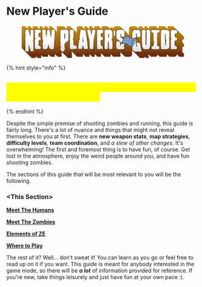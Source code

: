 # New Player's Guide

<figure><img src="../.gitbook/assets/New Player&#x27;s Guide.png" alt=""><figcaption></figcaption></figure>

{% hint style="info" %}
## <mark style="color:yellow;">This section is mainly for players unsure of what to do in Zombie Escape.</mark>
{% endhint %}

Despite the simple premise of shooting zombies and running, this guide is fairly long. There's a lot of nuance and things that might not reveal themselves to you at first. There are **new weapon stats**, **map strategies**, **difficulty levels**, **team coordination**, and _a slew of other changes_. It's overwhelming! The first and foremost thing is to have fun, of course. Get lost in the atmosphere, enjoy the weird people around you, and have fun shooting zombies.

The sections of this guide that will be most relevant to you will be the following.&#x20;

### **\<This Section>**

[**Meet The Humans**](../human-zombie-guides-stats-here/meet-the-humans-outdated-+weapons/)

[**Meet The Zombies**](../human-zombie-guides-stats-here/meet-the-zombies/)

[**Elements of ZE** ](broken-reference)

[**Where to Play**](where-to-play.md)

The rest of it? Well... don't sweat it! You can learn as you go or feel free to read up on it if you want. This guide is meant for anybody interested in the game mode, so there will be _**a lot**_ of information provided for reference. If you're new, take things leisurely and just have fun at your own pace :).
